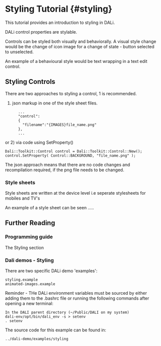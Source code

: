 # Styling Tutorial {#styling}

This tutorial provides an introduction to styling in DALi.

DALi control properties are stylable.

Controls can be styled both visually and behaviorally. A visual style change
would be the change of icon image for a change of state - button selected to unselected.

An example of a behavioural style would be text wrapping in a text edit control.

## Styling Controls



There are two approaches to styling a control, 1 is recommended.

1) json markup in one of the style sheet files.

~~~{.cpp}
      ...
      "control":
      {
        "filename":"{IMAGES}file_name.png"
      },
      ...
~~~

or 2) via code using SetProperty()

~~~{.cpp}
Dali::Toolkit::Control control = Dali::Toolkit::Control::New();
control.SetProperty( Control::BACKGROUND, "file_name.png" );
~~~


The json approach means that there are no code changes and recompilation required, if the png file needs to be changed.


### Style sheets

Style sheets are written at the device level i.e seperate stylesheets for mobiles and TV's

An example of a style sheet can be seen .....


## Further Reading

### Programming guide

The Styling section

### Dali demos - Styling

There are two specific DALi demo 'examples':

~~~{.cpp}
styling.example
animated-images.example
~~~

Reminder - THe DALi environment variables must be sourced by either adding them to the .bashrc file
or running the following commands after opening a new terminal:
~~~{.cpp}
In the DALI parent directory (~/Public/DALI on my system)
dali-env/opt/bin/dali_env -s > setenv
. setenv
~~~

The source code for this example can be found in:
~~~{.cpp}
../dali-demo/examples/styling
~~~




